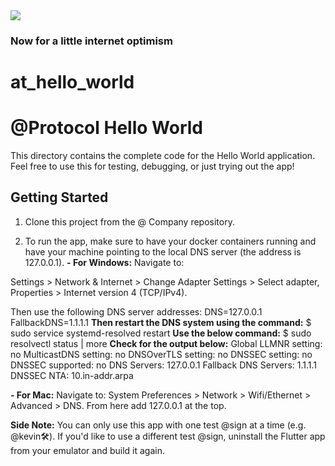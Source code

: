 <img src="https://atsign.dev/assets/img/@developersmall.png?sanitize=true">

### Now for a little internet optimism

# at_hello_world

# @Protocol Hello World

This directory contains the complete code for the Hello World application. Feel free to use
this for testing, debugging, or just trying out the app!

## Getting Started

1. Clone this project from the @ Company repository.

2. To run the app, make sure to have your docker containers running and have your machine pointing to the local DNS server (the address is 127.0.0.1).
**- For Windows:**
Navigate to:

Settings > Network & Internet > Change Adapter Settings > Select adapter, Properties >  Internet version 4 (TCP/IPv4). 

Then use the following DNS server addresses:
DNS=127.0.0.1
FallbackDNS=1.1.1.1
**Then restart the DNS system using the command:**
$ sudo service systemd-resolved restart
**Use the below command:**
$ sudo resolvectl status |  more
**Check for the output below:**
Global
       LLMNR setting: no
MulticastDNS setting: no
  DNSOverTLS setting: no
      DNSSEC setting: no
    DNSSEC supported: no
         DNS Servers: 127.0.0.1
Fallback DNS Servers: 1.1.1.1
DNSSEC NTA: 10.in-addr.arpa

**- For Mac:**
Navigate to:
System Preferences > Network > Wifi/Ethernet > Advanced > DNS. 
From here add 127.0.0.1 at the top.



**Side Note:** You can only use this app with one test @sign at a time (e.g. @kevin🛠). If you'd like to use a different
test @sign, uninstall the Flutter app from your emulator and build it again.
